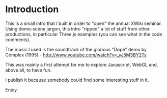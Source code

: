 Introduction
============

This is a small intro that I built in order to "open" the annual XWiki seminar.
Using demo-scene jargon, this intro "ripped" a lot of stuff from other productions, in particular Three.js examples (you can see what in the code comments).

The music I used is the soundtrack of the glorious "Dope" demo by Complex (1995) - http://www.youtube.com/watch?v=_yJ5M3BY2Ts

This was mainly a first attempt for me to explore Javascript, WebGL and, above all, to have fun.

I publish it because somebody could find some interesting stuff in it.

Enjoy.
